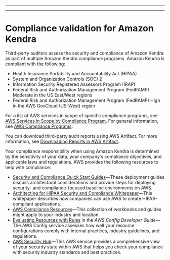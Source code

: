 --------

--------

# Compliance validation for Amazon Kendra<a name="kendra-compliance"></a>

Third\-party auditors assess the security and compliance of Amazon Kendra as part of multiple Amazon Kendra compliance programs\. Amazon Kendra is compliant with the following:
+ Health Insurance Portability and Accountability Act \(HIPAA\)
+ System and Organization Controls \(SOC\) 2
+ Information Security Registered Assessors Program \(IRAP\)
+ Federal Risk and Authorization Management Program \(FedRAMP\) Moderate in the US East/West regions
+ Federal Risk and Authorization Management Program \(FedRAMP\) High in the AWS GovCloud \(US\-West\) region

For a list of AWS services in scope of specific compliance programs, see [AWS Services in Scope by Compliance Program](http://aws.amazon.com/compliance/services-in-scope/)\. For general information, see [AWS Compliance Programs](http://aws.amazon.com/compliance/programs/)\.

You can download third\-party audit reports using AWS Artifact\. For more information, see [Downloading Reports in AWS Artifact](https://docs.aws.amazon.com/artifact/latest/ug/downloading-documents.html)\.

Your compliance responsibility when using Amazon Kendra is determined by the sensitivity of your data, your company's compliance objectives, and applicable laws and regulations\. AWS provides the following resources to help with compliance:
+ [Security and Compliance Quick Start Guides](http://aws.amazon.com/quickstart/?awsf.quickstart-homepage-filter=categories%23security-identity-compliance)—These deployment guides discuss architectural considerations and provide steps for deploying security\- and compliance\-focused baseline environments on AWS\.
+ [Architecting for HIPAA Security and Compliance Whitepaper](https://d0.awsstatic.com/whitepapers/compliance/AWS_HIPAA_Compliance_Whitepaper.pdf)—This whitepaper describes how companies can use AWS to create HIPAA\-compliant applications\.
+ [AWS Compliance Resources](http://aws.amazon.com/compliance/resources/)—This collection of workbooks and guides might apply to your industry and location\.
+ [Evaluating Resources with Rules](https://docs.aws.amazon.com/config/latest/developerguide/evaluate-config.html) in the *AWS Config Developer Guide*—The AWS Config service assesses how well your resource configurations comply with internal practices, industry guidelines, and regulations\.
+ [AWS Security Hub](https://docs.aws.amazon.com/securityhub/latest/userguide/what-is-securityhub.html)—This AWS service provides a comprehensive view of your security state within AWS that helps you check your compliance with security industry standards and best practices\.